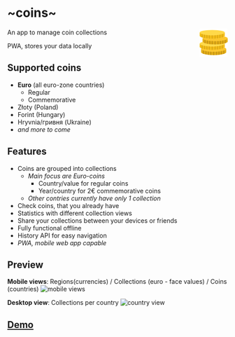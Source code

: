 # \~coins\~

<img alt="logo" src="https://github.com/liole/coins/blob/master/images/icon.png?raw=true" width="64" align=right>

An app to manage coin collections

PWA, stores your data locally
## Supported coins
* **Euro** (all euro-zone countries)
  * Regular
  * Commemorative
* Złoty (Poland)
* Forint (Hungary)
* Hryvnia/гривня (Ukraine)
* *and more to come*

## Features
* Coins are grouped into collections
  * *Main focus are Euro-coins*
    * Country/value for regular coins
    * Year/country for 2€ commemorative coins
  * *Other contries currently have only 1 collection*
* Check coins, that you already have
* Statistics with different collection views
* Share your collections between your devices or friends
* Fully functional offline
* History API for easy navigation
* *PWA, mobile web app capable*

## Preview

**Mobile views**: Regions(currencies) / Collections (euro - face values) / Coins (countries)
![mobile views](https://user-images.githubusercontent.com/8505995/52535715-76814280-2d5a-11e9-9e47-e694b51c2ab1.png)

**Desktop view**: Collections per country
![country view](https://user-images.githubusercontent.com/8505995/52535718-797c3300-2d5a-11e9-8001-c256d25341f4.png)

## [Demo](https://coins.school23.lviv.ua/)
